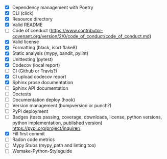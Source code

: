 - [X] Dependency management with Poetry
- [X] CLI (click)
- [X] Resource directory
- [x] Valid README
- [ ] Code of conduct (https://www.contributor-covenant.org/version/2/0/code_of_conduct/code_of_conduct.md)
- [X] Valid license
- [X] Formatting (black, isort flake8)
- [X] Static analysis (mypy, bandit, pylint)
- [X] Unittesting (pytest)
- [X] Codecov (local report)
- [ ] CI (Github or Travis?)
- [X] CI upload codecov report
- [X] Sphinx prose documentation
- [ ] Sphinx API documentation
- [ ] Doctests
- [ ] Documentation deploy (hook)
- [ ] Version management (bumpversion or punch?)
- [ ] PyPI deployment
- [ ] Badges (tests passing, coverage, downloads, license, python versions, python implementation, published version) https://pypi.org/project/inquirer/
- [X] Fill first commit
- [ ] Radon code metrics
- [ ] Mypy Stubs (mypy_path and linting too)
- [ ] Wemake-Python-Styleguide
